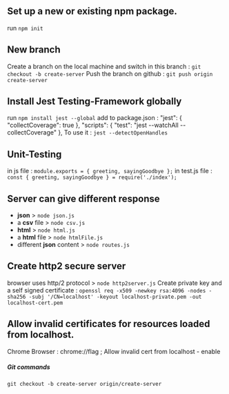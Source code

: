 <!-- Here I will write down all of my steps -->

## Set up a new or existing npm package.
run `npm init`

## New branch
Create a branch on the local machine and switch in this branch :
`git checkout -b create-server`
Push the branch on github :
`git push origin create-server`

## Install Jest Testing-Framework globally
run `npm install jest --global`
add to package.json :
"jest": {
    "collectCoverage": true
  },
"scripts": {
    "test": "jest --watchAll --collectCoverage"
  },
To use it :
`jest --detectOpenHandles`

## Unit-Testing
in js file :
`module.exports = { greeting, sayingGoodbye };`
in test.js file :
`const { greeting, sayingGoodbye } = require('./index');`

## Server can give different response
* **json** > `node json.js`
* a **csv** file > `node csv.js`
* **html** > `node html.js`
* a **html** file > `node htmlFile.js`
* different **json** content > `node routes.js`

## Create http2 secure server
browser uses http/2 protocol > `node http2server.js`
Create private key and a self signed certificate :
`openssl req -x509 -newkey rsa:4096 -nodes -sha256 -subj '/CN=localhost' -keyout localhost-private.pem -out localhost-cert.pem`

## Allow invalid certificates for resources loaded from localhost.
Chrome Browser :
chrome://flag ; Allow invalid cert from localhost - enable

##### Git commands
<!-- use remote branch locally -->
`git checkout -b create-server origin/create-server`
